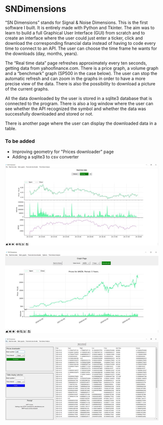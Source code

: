 # SNDimensions
“SN Dimensions” stands for Signal & Noise Dimensions. This is the first software I built. It is entirely made with Python and Tkinter. The aim was to learn to build a full Graphical User Interface (GUI) from scratch and to create an interface where the user could just enter a ticker, click and download the corresponding financial data instead of having to code every time to connect to an API. The user can choose the time frame he wants for the downloads (day, months, years).

The “Real time data” page refreshes approximately every ten seconds, getting data from yahoofinance.com. There is a price graph, a volume graph and a “benchmark” graph (SP500 in the case below). The user can stop the automatic refresh and can zoom in the graphs in order to have a more precise view of the data. There is also the possibility to download a picture of the current graphs.

All the data downloaded by the user is stored in a sqlite3 database that is connected to the program. There is also a log window where the user can see whether the API recognized the symbol and whether the data was successfully downloaded and stored or not.

There is another page where the user can display the downloaded data in a table.

<h3>To be added</h3>

* Improving geometry for "Prices downloader" page
* Adding a sqlite3 to csv converter


![Alt text](screencaps/sn1.jpg "SN1")

![Alt text](screencaps/sn2.jpg "SN2")

![Alt text](screencaps/sn3.jpg "SN3")
